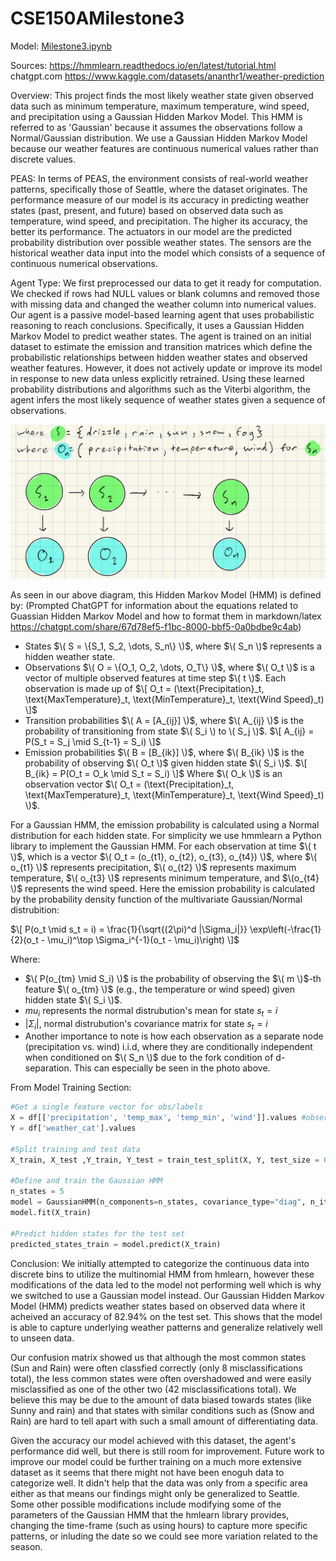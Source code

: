 # CSE150AMilestone3

Model: [Milestone3.ipynb](Milestone3.ipynb)

Sources: 
https://hmmlearn.readthedocs.io/en/latest/tutorial.html
chatgpt.com
https://www.kaggle.com/datasets/ananthr1/weather-prediction

Overview: This project finds the most likely weather state given observed data such as minimum temperature, maximum temperature, wind speed, and precipitation using a Gaussian Hidden Markov Model. This HMM is referred to as 'Gaussian' because it assumes the observations follow a Normal/Gaussian distribution. We use a Gaussian Hidden Markov Model because our weather features are continuous numerical values rather than discrete values.

PEAS: In terms of PEAS, the environment consists of real-world weather patterns, specifically those of Seattle, where the dataset originates. The performance measure of our model is its accuracy in predicting weather states (past, present, and future) based on observed data such as temperature, wind speed, and precipitation. The higher its accuracy, the better its performance. The actuators in our model are the predicted probability distribution over possible weather states. The sensors are the historical weather data input into the model which consists of a sequence of continuous numerical observations.

Agent Type: We first preprocessed our data to get it ready for computation. We checked if rows had NULL values or blank columns and removed those with missing data and changed the weather column into numerical values. Our agent is a passive model-based learning agent that uses probabilistic reasoning to reach conclusions. Specifically, it uses a Gaussian Hidden Markov Model to predict weather states. The agent is trained on an initial dataset to estimate the emission and transition matrices which define the probabilistic relationships between hidden weather states and observed weather features. However, it does not actively update or improve its model in response to new data unless explicitly retrained. Using these learned probability distributions and algorithms such as the Viterbi algorithm, the agent infers the most likely sequence of weather states given a sequence of observations.


![alt text](weatherHMM.jpg)


As seen in our above diagram, this Hidden Markov Model (HMM) is defined by:
(Prompted ChatGPT for information about the equations related to Guassian Hidden Markov Model and how to format them in markdown/latex https://chatgpt.com/share/67d78ef5-f1bc-8000-bbf5-0a0bdbe9c4ab)
- States $\( S = \{S_1, S_2, \dots, S_n\} \)$, where $\( S_n \)$ represents a hidden weather state.
- Observations $\( O = \{O_1, O_2, \dots, O_T\} \)$, where $\( O_t \)$ is a vector of multiple observed features at time step $\( t \)$. Each observation is made up of 
  $\[
  O_t = (\text{Precipitation}_t, \text{MaxTemperature}_t, \text{MinTemperature}_t, \text{Wind Speed}_t)
  \]$
- Transition probabilities $\( A = [A_{ij}] \)$, where $\( A_{ij} \)$ is the probability of transitioning from state $\( S_i \) to \( S_j \)$.
  $\[
  A_{ij} = P(S_t = S_j \mid S_{t-1} = S_i)
  \]$
- Emission probabilities $\( B = [B_{ik}] \)$, where $\( B_{ik} \)$ is the probability of observing $\( O_t \)$ given hidden state $\( S_i \)$.
  $\[
  B_{ik} = P(O_t = O_k \mid S_t = S_i)
  \]$
  Where $\( O_k \)$ is an observation vector $\( O_t = (\text{Precipitation}_t, \text{MaxTemperature}_t, \text{MinTemperature}_t, \text{Wind Speed}_t) \)$.

For a Gaussian HMM, the emission probability is calculated using a Normal distribution for each hidden state. For simplicity we use hmmlearn a Python library to implement the Gaussian HMM. For each observation at time $\( t \)$, which is a vector $\( O_t = (o_{t1}, o_{t2}, o_{t3}, o_{t4}) \)$, where $\( o_{t1} \)$ represents precipitation, $\( o_{t2} \)$ represents maximum temperature, $\( o_{t3} \)$ represents minimum temperature, and $\(o_{t4} \)$ represents the wind speed. Here the emission probability is calculated by the probability density function of the multivariate Gaussian/Normal distrubition:

$\[
P(o_t \mid s_t = i) = \frac{1}{\sqrt{(2\pi)^d |\Sigma_i|}} \exp\left(-\frac{1}{2}(o_t - \mu_i)^\top \Sigma_i^{-1}(o_t - \mu_i)\right)
\]$

Where:
- $\( P(o_{tm} \mid S_i) \)$ is the probability of observing the $\( m \)$-th feature $\( o_{tm} \)$ (e.g., the temperature or wind speed) given hidden state $\( S_i \)$.
- $mu_i$ represents the normal distrubution's mean for state $s_t=i$
- $|\Sigma_i|$, normal distrubution's covariance matrix for state $s_t=i$
- Another importance to note is how each observation as a separate node (precipitation vs. wind) i.i.d, where they are conditionally independent when conditioned on $\( S_n \)$ due to the fork condition of d-separation. This can especially be seen in the photo above.

From Model Training Section:
```python
#Get a single feature vector for obs/labels
X = df[['precipitation', 'temp_max', 'temp_min', 'wind']].values #observations
Y = df['weather_cat'].values

#Split training and test data
X_train, X_test ,Y_train, Y_test = train_test_split(X, Y, test_size = 0.2, random_state = 42)

#Define and train the Gaussian HMM
n_states = 5
model = GaussianHMM(n_components=n_states, covariance_type="diag", n_iter=1000, random_state=42)
model.fit(X_train)

#Predict hidden states for the test set
predicted_states_train = model.predict(X_train)
```

Conclusion:
We initially attempted to categorize the continuous data into discrete bins to utilize the multinomial HMM from hmlearn, however these modifications of the data led to the model not performing well which is why we switched to use a Gaussian model instead. Our Gaussian Hidden Markov Model (HMM) predicts weather states based on observed data where it acheived an accuracy of 82.94% on the test set. This shows that the model is able to capture underlying weather patterns and generalize relatively well to unseen data. 

Our confusion matrix showed us that although the most common states (Sun and Rain) were often classfied correctly (only 8 misclassifications total), the less common states were often overshadowed and were easily misclassified as one of the other two (42 misclassifications total). We believe this may be due to the amount of data biased towards states (like Sunny and rain) and that states with similar conditions such as (Snow and Rain) are hard to tell apart with such a small amount of differentiating data.

Given the accuracy our model achieved with this dataset, the agent's performance did well, but there is still room for improvement. Future work to improve our model could be further training on a much more extensive dataset as it seems that there might not have been enoguh data to categorize well. It didn't help that the data was only from a specific area either as that means our findings might only be generalized to Seattle. Some other possible modifications include modifying some of the parameters of the Gaussian HMM that the hmlearn library provides, changing the time-frame (such as using hours) to capture more specific patterns, or inluding the date so we could see more variation related to the season. 

